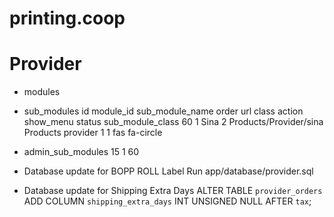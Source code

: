 # printing.coop

# Provider

- modules
- sub_modules
  id	module_id	sub_module_name	order	url	class	action	show_menu	status	sub_module_class
  60	1	Sina	2	Products/Provider/sina	Products	provider	1	1	fas fa-circle
- admin_sub_modules
  15 1 60

- Database update for BOPP ROLL Label
  Run app/database/provider.sql
- Database update for Shipping Extra Days
  ALTER TABLE `provider_orders` ADD COLUMN `shipping_extra_days` INT UNSIGNED NULL AFTER `tax`;
